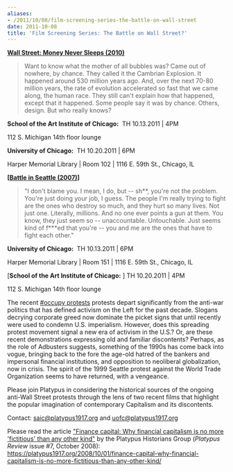 ```yaml
---
aliases:
- /2011/10/08/film-screening-series-the-battle-on-wall-street
date: 2011-10-08
title: 'Film Screening Series: The Battle on Wall Street?'
---
```

**[Wall Street: Money Never Sleeps (2010)](http://www.youtube.com/watch?v=5w4VKhjllzs)**

> Want to know what the mother of all bubbles was? Came out of nowhere, by chance. They called it the Cambrian Explosion. It happened around 530 million years ago. And, over the next 70-80 million years, the rate of evolution accelerated so fast that we came along, the human race. They still can't explain how that happened, except that it happened. Some people say it was by chance. Others, design. But who really knows?

**School of the Art Institute of Chicago:**  TH 10.13.2011 | 4PM

112 S. Michigan 14th floor lounge

**University of Chicago:**  TH 10.20.2011 | 6PM

Harper Memorial Library | Room 102 | 1116 E. 59th St., Chicago, IL

**[[Battle in Seattle (2007)](http://www.youtube.com/watch?v=JbPufXnFOh8)]**

> "I don't blame you. I mean, I do, but -- sh\*\*, you're not the problem. You're just doing your job, I guess. The people I'm really trying to fight are the ones who destroy so much, and they hurt so many lives. Not just one. Literally, millions. And no one ever points a gun at them. You know, they just seem so -- unaccountable. Untouchable. Just seems kind of f\*\*\*ed that you're -- you and me are the ones that have to fight each other."

**University of Chicago:**  TH 10.13.2011 | 6PM

Harper Memorial Library | Room 151 | 1116 E. 59th St., Chicago, IL

[**School of the Art Institute of Chicago:** ] TH 10.20.2011 | 4PM

112 S. Michigan 14th floor lounge

The recent [#occupy protests](http://chicago.platypus1917.org/platypus-occupy-chicago/) protests depart significantly from the anti-war politics that has defined activism on the Left for the past decade. Slogans decrying corporate greed now dominate the picket signs that until recently were used to condemn U.S. imperialism. However, does this spreading protest movement signal a new era of activism in the U.S.? Or, are these recent demonstrations expressing old and familiar discontents? Perhaps, as the role of Adbusters suggests, something of the 1990s has come back into vogue, bringing back to the fore the age-old hatred of the bankers and impersonal financial institutions, and opposition to neoliberal globalization, now in crisis. The spirit of the 1999 Seattle protest against the World Trade Organization seems to have returned, with a vengeance.

Please join Platypus in considering the historical sources of the ongoing anti-Wall Street protests through the lens of two recent films that highlight the popular imagination of contemporary Capitalism and its discontents.

Contact: saic@platypus1917.org and uofc@platypus1917.org

Please read the article ["Finance capital: Why financial capitalism is no more 'fictitious' than any other kind"](/2008/10/01/finance-capital-why-financial-capitalism-is-no-more-fictitious-than-any-other-kind/) by the Platypus Historians Group (*Platypus Review* issue #7, October 2008): <https://platypus1917.org/2008/10/01/finance-capital-why-financial-capitalism-is-no-more-fictitious-than-any-other-kind/>

<!-- ![](/img/wall-st.jpg "wall st") -->
